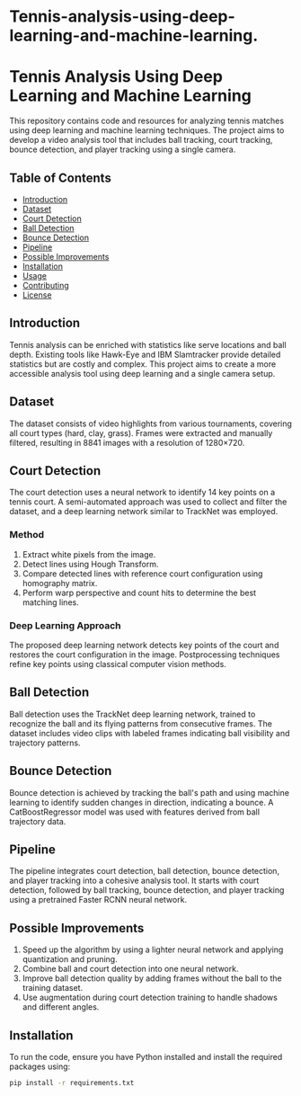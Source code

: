 # Tennis-analysis-using-deep-learning-and-machine-learning.
# Tennis Analysis Using Deep Learning and Machine Learning

This repository contains code and resources for analyzing tennis matches using deep learning and machine learning techniques. The project aims to develop a video analysis tool that includes ball tracking, court tracking, bounce detection, and player tracking using a single camera.

## Table of Contents
- [Introduction](#introduction)
- [Dataset](#dataset)
- [Court Detection](#court-detection)
- [Ball Detection](#ball-detection)
- [Bounce Detection](#bounce-detection)
- [Pipeline](#pipeline)
- [Possible Improvements](#possible-improvements)
- [Installation](#installation)
- [Usage](#usage)
- [Contributing](#contributing)
- [License](#license)

## Introduction
Tennis analysis can be enriched with statistics like serve locations and ball depth. Existing tools like Hawk-Eye and IBM Slamtracker provide detailed statistics but are costly and complex. This project aims to create a more accessible analysis tool using deep learning and a single camera setup.

## Dataset
The dataset consists of video highlights from various tournaments, covering all court types (hard, clay, grass). Frames were extracted and manually filtered, resulting in 8841 images with a resolution of 1280×720.

## Court Detection
The court detection uses a neural network to identify 14 key points on a tennis court. A semi-automated approach was used to collect and filter the dataset, and a deep learning network similar to TrackNet was employed.

### Method
1. Extract white pixels from the image.
2. Detect lines using Hough Transform.
3. Compare detected lines with reference court configuration using homography matrix.
4. Perform warp perspective and count hits to determine the best matching lines.

### Deep Learning Approach
The proposed deep learning network detects key points of the court and restores the court configuration in the image. Postprocessing techniques refine key points using classical computer vision methods.

## Ball Detection
Ball detection uses the TrackNet deep learning network, trained to recognize the ball and its flying patterns from consecutive frames. The dataset includes video clips with labeled frames indicating ball visibility and trajectory patterns.

## Bounce Detection
Bounce detection is achieved by tracking the ball's path and using machine learning to identify sudden changes in direction, indicating a bounce. A CatBoostRegressor model was used with features derived from ball trajectory data.

## Pipeline
The pipeline integrates court detection, ball detection, bounce detection, and player tracking into a cohesive analysis tool. It starts with court detection, followed by ball tracking, bounce detection, and player tracking using a pretrained Faster RCNN neural network.

## Possible Improvements
1. Speed up the algorithm by using a lighter neural network and applying quantization and pruning.
2. Combine ball and court detection into one neural network.
3. Improve ball detection quality by adding frames without the ball to the training dataset.
4. Use augmentation during court detection training to handle shadows and different angles.

## Installation
To run the code, ensure you have Python installed and install the required packages using:

```bash
pip install -r requirements.txt

